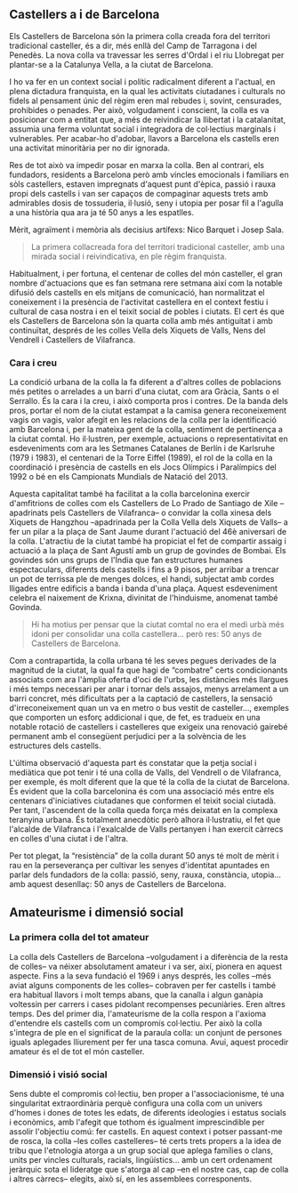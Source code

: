 ## Castellers a i de Barcelona

Els Castellers de Barcelona són la primera colla creada fora del territori tradicional casteller, és a dir, més enllà del Camp de Tarragona i del Penedès. La nova colla va travessar les serres d'Ordal i el riu Llobregat per plantar-se a la Catalunya Vella, a la ciutat de Barcelona.

I ho va fer en un context social i polític radicalment diferent a l'actual, en plena dictadura franquista, en la qual les activitats ciutadanes i culturals no fidels al pensament únic del règim eren mal rebudes i, sovint, censurades, prohibides o penades. Per això, volgudament i conscient, la colla es va posicionar com a entitat que, a més de reivindicar la llibertat i la catalanitat, assumia una ferma voluntat social i integradora de col·lectius marginals i vulnerables. Per acabar-ho d'adobar, llavors a Barcelona els castells eren una activitat minoritària per no dir ignorada.

Res de tot això va impedir posar en marxa la colla. Ben al contrari, els fundadors, residents a Barcelona però amb vincles emocionals i familiars en sòls castellers, estaven impregnats d'aquest punt d'èpica, passió i rauxa propi dels castells i van ser capaços de compaginar aquests trets amb admirables dosis de tossuderia, il·lusió, seny i utopia per posar fil a l'agulla a una història qua ara ja té 50 anys a les espatlles.

Mèrit, agraïment i memòria als decisius artífexs: Nico Barquet i Josep Sala.

> La primera collacreada fora del territori tradicional casteller, amb una mirada social i reivindicativa, en ple règim franquista.

Habitualment, i per fortuna, el centenar de colles del món casteller, el gran nombre d'actuacions que es fan setmana rere setmana així com la notable difusió dels castells en els mitjans de comunicació, han normalitzat el coneixement i la presència de l‘activitat castellera en el context festiu i cultural de casa nostra i en el teixit social de pobles i ciutats. El cert és que els Castellers de Barcelona són la quarta colla amb més antiguitat i amb continuïtat, després de les colles Vella dels Xiquets de Valls, Nens del Vendrell i Castellers de Vilafranca.

### Cara i creu

La condició urbana de la colla la fa diferent a d'altres colles de poblacions més petites o arrelades a un barri d'una ciutat, com ara Gràcia, Sants o el Serrallo. És la cara i la creu, i això comporta pros i contres. De la banda dels pros, portar el nom de la ciutat estampat a la camisa genera reconeixement vagis on vagis, valor afegit en les relacions de la colla per la identificació amb Barcelona i, per la mateixa gent de la colla, sentiment de pertinença a la ciutat comtal. Ho il·lustren, per exemple, actuacions o representativitat en esdeveniments com
ara les Setmanes Catalanes de Berlín i de Karlsruhe (1979 i 1983), el centenari de la Torre Eiffel (1989), el rol de la colla en la coordinació i presència de castells en els Jocs Olímpics i Paralímpics del 1992 o bé en els Campionats Mundials de Natació del 2013.

Aquesta capitalitat també ha facilitat a la colla barcelonina exercir d'amfitrions de colles com els Castellers de Lo Prado de Santiago de Xile –apadrinats pels Castellers de Vilafranca– o convidar la colla xinesa dels Xiquets de Hangzhou –apadrinada per la Colla Vella dels Xiquets de Valls– a fer un pilar a la plaça de Sant Jaume durant l'actuació del 46è aniversari de la colla. L'atractiu de la ciutat també ha propiciat el fet de compartir assaig i actuació a la plaça de Sant Agustí amb un grup de govindes de Bombai. Els govindes són uns grups de l'Índia que fan estructures humanes espectaculars, diferents dels castells i fins a 9 pisos, per arribar a trencar un pot de terrissa ple de menges dolces, el handi, subjectat amb cordes lligades entre edificis a banda i banda d'una plaça. Aquest esdeveniment celebra el naixement de Krixna, divinitat de l'hinduisme, anomenat també Govinda.

> Hi ha motius per pensar que la ciutat comtal no era el medi urbà més idoni per consolidar una colla castellera... però res: 50 anys de Castellers de Barcelona.

Com a contrapartida, la colla urbana té les seves pegues derivades de la magnitud de la ciutat, la qual fa que hagi de “combatre” certs condicionants associats com ara l'àmplia oferta d'oci de l'urbs, les distàncies més llargues i més temps necessari per anar i tornar dels assajos, menys arrelament a un barri concret, més dificultats per a la captació de castellers, la sensació d'irreconeixement quan un va en metro o bus vestit de casteller..., exemples que comporten un esforç addicional i que, de fet, es tradueix en una notable rotació de castellers i castelleres que exigeix una renovació gairebé permanent amb el consegüent perjudici per a la solvència de les estructures dels castells.

L'última observació d'aquesta part és constatar que la petja social i mediàtica que pot tenir i té una colla de Valls, del Vendrell o de Vilafranca, per exemple, és molt diferent que la que té la colla de la ciutat de Barcelona. És evident que la colla barcelonina és com una associació més entre els centenars d'iniciatives ciutadanes que conformen el teixit social ciutadà. Per tant, l'ascendent de la colla queda força més deixatat en la complexa teranyina urbana. És totalment anecdòtic però alhora il·lustratiu, el fet que l'alcalde de Vilafranca i l'exalcalde de Valls pertanyen i han exercit càrrecs en colles d'una ciutat i de l'altra.

Per tot plegat, la “resistència” de la colla durant 50 anys té molt de mèrit i rau en la perseverança per cultivar les senyes d'identitat apuntades en parlar dels fundadors de la colla: passió, seny, rauxa, constància, utopia... amb aquest desenllaç: 50 anys de Castellers de Barcelona.

## Amateurisme i dimensió social

### La primera colla del tot amateur

La colla dels Castellers de Barcelona –volgudament i a diferència de la resta de colles– va néixer absolutament amateur i va ser, així, pionera en aquest aspecte. Fins a la seva fundació el 1969 i anys després, les colles –més aviat alguns components de les colles– cobraven per fer castells i també era habitual llavors i molt temps abans, que la canalla i algun ganàpia voltessin per carrers i cases pidolant recompenses pecuniàries. Eren altres temps. Des del primer dia, l'amateurisme de la colla respon a l'axioma d'entendre els castells com un compromís col·lectiu. Per això la colla s'integra de ple en el significat de la paraula colla: un conjunt de persones iguals aplegades lliurement per fer una tasca comuna. Avui, aquest procedir amateur és el de tot el món casteller.

### Dimensió i visió social

Sens dubte el compromis col·lectiu, ben proper a l'associacionisme, té una singularitat extraordinària perquè configura una colla com un univers d'homes i dones de totes les edats, de diferents ideologies i estatus socials i econòmics, amb l'afegit que tothom és igualment imprescindible per assolir l'objectiu comú: fer castells. En aquest context i potser passant-me de rosca, la colla –les colles castelleres– té certs trets propers a la idea de tribu que l'etnologia atorga a un grup social que aplega famílies o clans, units per vincles culturals, racials, lingüístics... amb un cert ordenament jeràrquic sota el lideratge que s'atorga al cap
–en el nostre cas, cap de colla i altres càrrecs– elegits, això sí, en les assemblees corresponents.